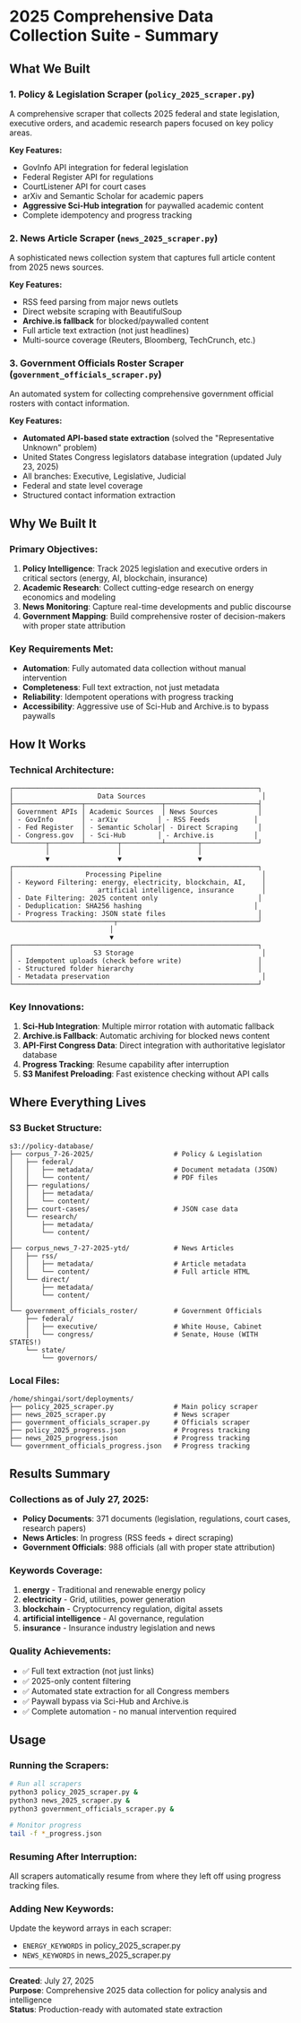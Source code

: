 # 2025 Comprehensive Data Collection Suite - Summary

## What We Built

### 1. **Policy & Legislation Scraper** (`policy_2025_scraper.py`)
A comprehensive scraper that collects 2025 federal and state legislation, executive orders, and academic research papers focused on key policy areas.

**Key Features:**
- GovInfo API integration for federal legislation
- Federal Register API for regulations
- CourtListener API for court cases
- arXiv and Semantic Scholar for academic papers
- **Aggressive Sci-Hub integration** for paywalled academic content
- Complete idempotency and progress tracking

### 2. **News Article Scraper** (`news_2025_scraper.py`)
A sophisticated news collection system that captures full article content from 2025 news sources.

**Key Features:**
- RSS feed parsing from major news outlets
- Direct website scraping with BeautifulSoup
- **Archive.is fallback** for blocked/paywalled content
- Full article text extraction (not just headlines)
- Multi-source coverage (Reuters, Bloomberg, TechCrunch, etc.)

### 3. **Government Officials Roster Scraper** (`government_officials_scraper.py`)
An automated system for collecting comprehensive government official rosters with contact information.

**Key Features:**
- **Automated API-based state extraction** (solved the "Representative Unknown" problem)
- United States Congress legislators database integration (updated July 23, 2025)
- All branches: Executive, Legislative, Judicial
- Federal and state level coverage
- Structured contact information extraction

## Why We Built It

### Primary Objectives:
1. **Policy Intelligence**: Track 2025 legislation and executive orders in critical sectors (energy, AI, blockchain, insurance)
2. **Academic Research**: Collect cutting-edge research on energy economics and modeling
3. **News Monitoring**: Capture real-time developments and public discourse
4. **Government Mapping**: Build comprehensive roster of decision-makers with proper state attribution

### Key Requirements Met:
- **Automation**: Fully automated data collection without manual intervention
- **Completeness**: Full text extraction, not just metadata
- **Reliability**: Idempotent operations with progress tracking
- **Accessibility**: Aggressive use of Sci-Hub and Archive.is to bypass paywalls

## How It Works

### Technical Architecture:

```
┌─────────────────────────────────────────────────────────────┐
│                     Data Sources                             │
├─────────────────┬───────────────────┬───────────────────────┤
│ Government APIs │ Academic Sources  │ News Sources          │
│ - GovInfo       │ - arXiv          │ - RSS Feeds           │
│ - Fed Register  │ - Semantic Scholar│ - Direct Scraping     │
│ - Congress.gov  │ - Sci-Hub        │ - Archive.is          │
└────────┬────────┴────────┬──────────┴────────┬──────────────┘
         │                 │                   │
         ▼                 ▼                   ▼
┌─────────────────────────────────────────────────────────────┐
│                  Processing Pipeline                         │
│ - Keyword Filtering: energy, electricity, blockchain, AI,    │
│                     artificial intelligence, insurance       │
│ - Date Filtering: 2025 content only                         │
│ - Deduplication: SHA256 hashing                            │
│ - Progress Tracking: JSON state files                       │
└─────────────────────────┬───────────────────────────────────┘
                         │
                         ▼
┌─────────────────────────────────────────────────────────────┐
│                    S3 Storage                                │
│ - Idempotent uploads (check before write)                   │
│ - Structured folder hierarchy                               │
│ - Metadata preservation                                      │
└─────────────────────────────────────────────────────────────┘
```

### Key Innovations:

1. **Sci-Hub Integration**: Multiple mirror rotation with automatic fallback
2. **Archive.is Fallback**: Automatic archiving for blocked news content
3. **API-First Congress Data**: Direct integration with authoritative legislator database
4. **Progress Tracking**: Resume capability after interruption
5. **S3 Manifest Preloading**: Fast existence checking without API calls

## Where Everything Lives

### S3 Bucket Structure:
```
s3://policy-database/
├── corpus_7-26-2025/                    # Policy & Legislation
│   ├── federal/
│   │   ├── metadata/                    # Document metadata (JSON)
│   │   └── content/                     # PDF files
│   ├── regulations/
│   │   ├── metadata/
│   │   └── content/
│   ├── court-cases/                     # JSON case data
│   └── research/
│       ├── metadata/
│       └── content/
│
├── corpus_news_7-27-2025-ytd/           # News Articles
│   ├── rss/
│   │   ├── metadata/                    # Article metadata
│   │   └── content/                     # Full article HTML
│   └── direct/
│       ├── metadata/
│       └── content/
│
└── government_officials_roster/         # Government Officials
    ├── federal/
    │   ├── executive/                   # White House, Cabinet
    │   └── congress/                    # Senate, House (WITH STATES!)
    └── state/
        └── governors/
```

### Local Files:
```
/home/shingai/sort/deployments/
├── policy_2025_scraper.py               # Main policy scraper
├── news_2025_scraper.py                 # News scraper
├── government_officials_scraper.py      # Officials scraper
├── policy_2025_progress.json            # Progress tracking
├── news_2025_progress.json              # Progress tracking
└── government_officials_progress.json   # Progress tracking
```

## Results Summary

### Collections as of July 27, 2025:
- **Policy Documents**: 371 documents (legislation, regulations, court cases, research papers)
- **News Articles**: In progress (RSS feeds + direct scraping)
- **Government Officials**: 988 officials (all with proper state attribution)

### Keywords Coverage:
1. **energy** - Traditional and renewable energy policy
2. **electricity** - Grid, utilities, power generation
3. **blockchain** - Cryptocurrency regulation, digital assets
4. **artificial intelligence** - AI governance, regulation
5. **insurance** - Insurance industry legislation and news

### Quality Achievements:
- ✅ Full text extraction (not just links)
- ✅ 2025-only content filtering
- ✅ Automated state extraction for all Congress members
- ✅ Paywall bypass via Sci-Hub and Archive.is
- ✅ Complete automation - no manual intervention required

## Usage

### Running the Scrapers:
```bash
# Run all scrapers
python3 policy_2025_scraper.py &
python3 news_2025_scraper.py &
python3 government_officials_scraper.py &

# Monitor progress
tail -f *_progress.json
```

### Resuming After Interruption:
All scrapers automatically resume from where they left off using progress tracking files.

### Adding New Keywords:
Update the keyword arrays in each scraper:
- `ENERGY_KEYWORDS` in policy_2025_scraper.py
- `NEWS_KEYWORDS` in news_2025_scraper.py

---

**Created**: July 27, 2025  
**Purpose**: Comprehensive 2025 data collection for policy analysis and intelligence  
**Status**: Production-ready with automated state extraction